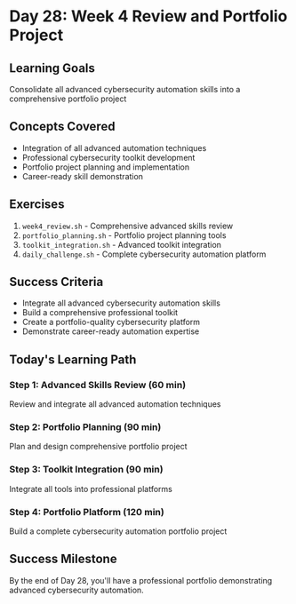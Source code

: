 # Day 28: Week 4 Review and Portfolio Project

## Learning Goals
Consolidate all advanced cybersecurity automation skills into a comprehensive portfolio project

## Concepts Covered
- Integration of all advanced automation techniques
- Professional cybersecurity toolkit development
- Portfolio project planning and implementation
- Career-ready skill demonstration

## Exercises
1. `week4_review.sh` - Comprehensive advanced skills review
2. `portfolio_planning.sh` - Portfolio project planning tools
3. `toolkit_integration.sh` - Advanced toolkit integration
4. `daily_challenge.sh` - Complete cybersecurity automation platform

## Success Criteria
- Integrate all advanced cybersecurity automation skills
- Build a comprehensive professional toolkit
- Create a portfolio-quality cybersecurity platform
- Demonstrate career-ready automation expertise

## Today's Learning Path

### Step 1: Advanced Skills Review (60 min)
Review and integrate all advanced automation techniques

### Step 2: Portfolio Planning (90 min)
Plan and design comprehensive portfolio project

### Step 3: Toolkit Integration (90 min)
Integrate all tools into professional platforms

### Step 4: Portfolio Platform (120 min)
Build a complete cybersecurity automation portfolio project

## Success Milestone
By the end of Day 28, you'll have a professional portfolio demonstrating advanced cybersecurity automation.
